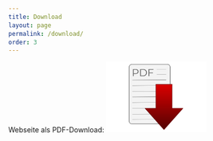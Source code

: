 ```yaml
---
title: Download
layout: page
permalink: /download/
order: 3
---
```

Webseite als PDF-Download:
[<img src="/assets/pages/download-pdf.png" width="40%">](/assets/download/acab.pdf)
